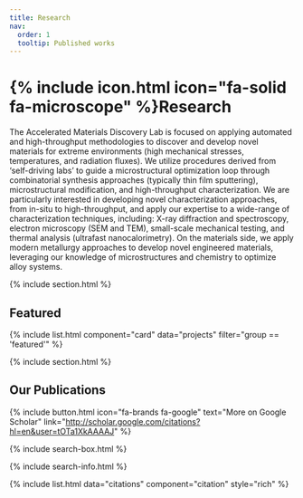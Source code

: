 ```yaml
---
title: Research
nav:
  order: 1
  tooltip: Published works
---
```


# {% include icon.html icon="fa-solid fa-microscope" %}Research

The Accelerated Materials Discovery Lab is focused on applying automated and high-throughput methodologies to discover and develop novel materials for extreme environments (high mechanical stresses, temperatures, and radiation fluxes). We utilize procedures derived from ‘self-driving labs’ to guide a microstructural optimization loop through combinatorial synthesis approaches (typically thin film sputtering), microstructural modification, and high-throughput characterization. We are particularly interested in developing novel characterization approaches, from in-situ to high-throughput, and apply our expertise to a wide-range of characterization techniques, including: X-ray diffraction and spectroscopy, electron microscopy (SEM and TEM), small-scale mechanical testing, and thermal analysis (ultrafast nanocalorimetry). On the materials side, we apply modern metallurgy approaches to develop novel engineered materials, leveraging our knowledge of microstructures and chemistry to optimize alloy systems.

{% include section.html %}

## Featured

{% include list.html component="card" data="projects" filter="group == 'featured'" %}

{% include section.html %}

## Our Publications

{%
  include button.html
  icon="fa-brands fa-google"
  text="More on Google Scholar"
  link="http://scholar.google.com/citations?hl=en&user=tOTa1XkAAAAJ"
%}


{% include search-box.html %}

{% include search-info.html %}

{% include list.html data="citations" component="citation" style="rich" %}
